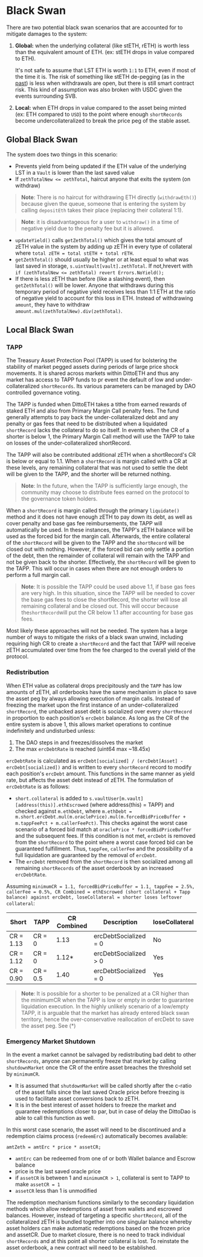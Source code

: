 # Black Swan

There are two potential black swan scenarios that are accounted for to mitigate damages to the system:

1. **Global:** when the underlying collateral (like stETH, rETH) is worth less than the equivalent amount of ETH. (ex: stETH drops in value compared to ETH).

   It's not safe to assume that LST ETH is worth `1:1` to ETH, even if most of the time it is. The risk of something like stETH de-pegging (as in the [past](https://www.nansen.ai/research/on-chain-forensics-demystifying-steth-depeg)) is less when withdrawals are open, but there is still smart contract risk. This kind of assumption was also broken with USDC given the events surrounding SVB.

2. **Local:** when ETH drops in value compared to the asset being minted (ex: ETH compared to `USD`) to the point where enough `shortRecords` become undercollateralized to break the price peg of the stable asset.

## Global Black Swan

The system does two things in this scenario:

- Prevents yield from being updated if the ETH value of the underlying LST in a `Vault` is lower than the last saved value
- If `zethTotalNew <= zethTotal`, haircut anyone that exits the system (on withdraw)

> **Note**: There is no haircut for withdrawing ETH directly (`withdrawEth()`) because given the queue, someone that is entering the system by calling `depositEth` takes their place (replacing their collateral 1:1).

> **Note**: it is disadvantageous for a user to `withdraw()` in a time of negative yield due to the penalty fee but it is allowed.

- `updateYield()` calls `getZethTotal()` which gives the total amount of zETH value in the system by adding up zETH in every type of collateral where `total zETH = total stETH + total rETH`.
- `getZethTotal()` should usually be higher or at least equal to what was last saved in storage, `s.uintVault[vault].zethTotal`. If not,hrevert with `if (zethTotalNew <= zethTotal) revert Errors.NoYield();`
- If there is less zETH than before (like a slashing event), then `getZethTotal()` will be lower. Anyone that withdraws during this temporary period of negative yield receives less than 1:1 ETH at the ratio of negative yield to account for this loss in ETH. Instead of withdrawing `amount`, they have to withdraw `amount.mul(zethTotalNew).div(zethTotal)`.

## Local Black Swan

### TAPP

The Treasury Asset Protection Pool (TAPP) is used for bolstering the stability of market pegged assets during periods of large price shock movements. It is shared across markets within DittoETH and thus any market has access to TAPP funds to pr event the default of low and under-collateralized `shortRecords`. Its various parameters can be managed by DAO controlled governance voting.

The TAPP is funded when DittoETH takes a tithe from earned rewards of staked ETH and also from Primary Margin Call penalty fees. The fund generally attempts to pay back the under-collateralized debt and any penalty or gas fees that need to be distributed when a liquidated `shortRecord` lacks the collateral to do so itself. In events when the CR of a shorter is below 1, the Primary Margin Call method will use the TAPP to take on losses of the under-collateralized shortRecord.

The TAPP will also be contributed additional zETH when a shortRecord's CR is below or equal to 1.1. When a `shortRecord` is margin called with a CR at these levels, any remaining collateral that was not used to settle the debt will be given to the TAPP, and the shorter will be returned nothing.

> **Note**: In the future, when the TAPP is sufficiently large enough, the community may choose to distribute fees earned on the protocol to the governance token holders.

When a `shortRecord` is margin called through the primary `liquidate()` method and it does not have enough zETH to pay down its debt, as well as cover penalty and base gas fee reimbursements, the TAPP will automatically be used. In these instances, the TAPP's zETH balance will be used as the forced bid for the margin call. Afterwards, the entire collateral of the `shortRecord` will be given to the TAPP and the `shortRecord` will be closed out with nothing. However, if the forced bid can only settle a portion of the debt, then the remainder of collateral will remain with the TAPP and not be given back to the shorter. Effectively, the `shortRecord` will be given to the TAPP. This will occur in cases when there are not enough orders to perform a full margin call.

> **Note**: It is possible the TAPP could be used above 1.1, if base gas fees are very high. In this situation, since the TAPP will be needed to cover the base gas fees to close the shortRecord, the shorter will lose all remaining collateral and be closed out. This will occur because the`shortRecord`will put the CR below 1.1 after accounting for base gas fees.

Most likely these approaches will not be needed. The system has a large number of ways to mitigate the risks of a black swan unwind, including requiring high CR to create a `shortRecord` and the fact that TAPP will receive zETH accumulated over time from the fee charged to the overall yield of the protocol.

### Redistribution

When ETH value as collateral drops precipitously and the `TAPP` has low amounts of zETH, all orderbooks have the same mechanism in place to save the asset peg by always allowing execution of margin calls. Instead of freezing the market upon the first instance of an under-collateralized `shortRecord`, the unbacked asset debt is socialized over every `shortRecord` in proportion to each position's `ercDebt` balance. As long as the CR of the entire system is above 1, this allows market operations to continue indefinitely and undisturbed unless:

1. The DAO steps in and freezes/dissolves the market
2. The max `ercDebtRate` is reached (uint64 max ~18.45x)

`ercDebtRate` is calculated as `ercDebt[socialized] / (ercDebt[Asset] - ercDebt[socialized])` and is written to every `shortRecord` record to modify each position's `ercDebt` amount. This functions in the same manner as yield rate, but affects the asset debt instead of zETH. The formulation of `ercDebtRate` is as follows:

- `short.collateral` is added to `s.vaultUser[m.vault][address(this)].ethEscrowed` (where address(this) = TAPP) and checked against `m.ethDebt`, where `m.ethDebt = m.short.ercDebt.mul(m.oraclePrice).mul(m.forcedBidPriceBuffer + m.tappFeePct + m.callerFeePct)`. This checks against the worst case scenario of a forced bid match at `oraclePrice * forcedBidPriceBuffer` and the subsequent fees. If this condition is not met, `ercDebt` is removed from the `shortRecord` to the point where a worst case forced bid can be guaranteed fulfillment. Thus, `tappFee`, `callerFee` and the possibility of a full liquidation are guaranteed by the removal of `ercDebt`.
- The `ercDebt` removed from the `shortRecord` is then socialized among all remaining `shortRecords` of the asset orderbook by an increased `ercDebtRate`.

Assuming `minimumCR = 1.1, forcedBidPriceBuffer = 1.1, tappFee = 2.5%, callerFee = 0.5%, CR Combined = ethEscrowed (short collateral + Tapp balance) against ercDebt, loseCollateral = shorter loses leftover collateral`:

| Short     | TAPP     | CR Combined | Description           | loseCollateral |
| --------- | -------- | ----------- | --------------------- | -------------- |
| CR = 1.13 | CR = 0   | 1.13        | ercDebtSocialized = 0 | No             |
| CR = 1.12 | CR = 0   | 1.12\*      | ercDebtSocialized > 0 | Yes            |
| CR = 0.90 | CR = 0.5 | 1.40        | ercDebtSocialized = 0 | Yes            |

> **Note**: It is possible for a shorter to be penalized at a CR higher than the minimumCR when the TAPP is low or empty in order to guarantee liquidation execution. In the highly unlikely scenario of a low/empty TAPP, it is arguable that the market has already entered black swan territory, hence the over-conservative reallocation of ercDebt to save the asset peg. See (\*)

### Emergency Market Shutdown

In the event a market cannot be salvaged by redistributing bad debt to other `shortRecords`, anyone can permanently freeze that market by calling `shutdownMarket` once the CR of the entire asset breaches the threshold set by `minimumCR`.

- It is assumed that `shutdownMarket` will be called shortly after the c-ratio of the asset falls since the last saved Oracle price before freezing is used to facilitate asset conversions back to zETH.
- It is in the best interest of asset holders to freeze the market and guarantee redemptions closer to par, but in case of delay the DittoDao is able to call this function as well.

In this worst case scenario, the asset will need to be discontinued and a redemption claims process (`redeemErc`) automatically becomes available:

```solidity
amtZeth = amtErc * price * assetCR;
```

- `amtErc` can be redeemed from one of or both Wallet balance and Escrow balance
- price is the last saved oracle price
- if `assetCR` is between 1 and `minimumCR > 1`, collateral is sent to TAPP to make `assetCR = 1`
- `assetCR` less than 1 is unmodified

The redemption mechanism functions similarly to the secondary liquidation methods which allow redemptions of asset from wallets and escrowed balances. However, instead of targeting a specific `shortRecord`, all of the collateralized zETH is bundled together into one singular balance whereby asset holders can make automatic redemptions based on the frozen price and assetCR. Due to market closure, there is no need to track individual `shortRecords` and at this point all shorter collateral is lost. To reinstate the asset orderbook, a new contract will need to be established.
